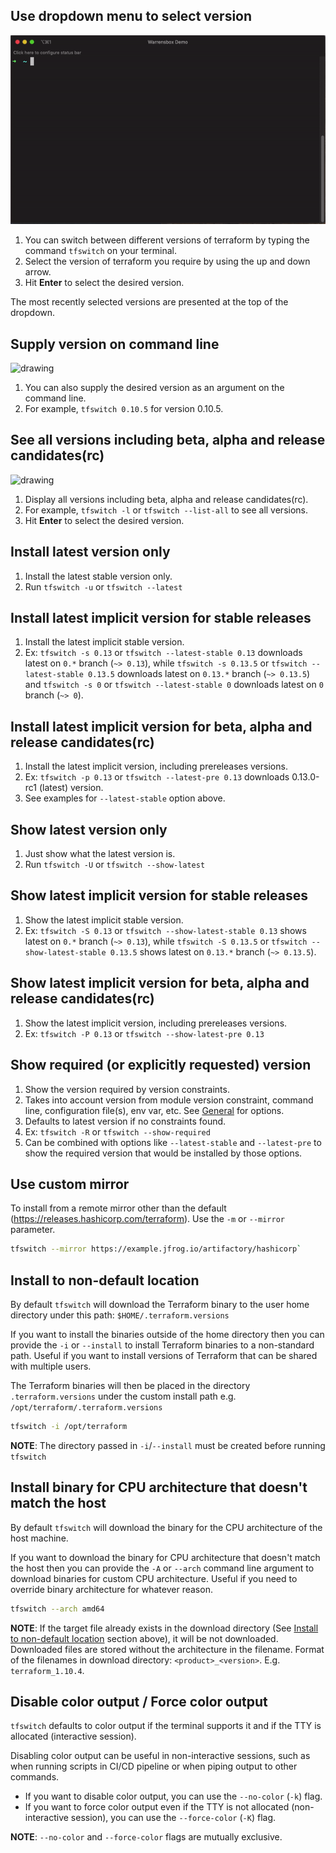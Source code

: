<!-- markdownlint-disable MD041 -->

## Use dropdown menu to select version

![tfswitch](../static/tfswitch.gif "tfswitch")

1. You can switch between different versions of terraform by typing the command
   `tfswitch` on your terminal.
2. Select the version of terraform you require by using the up and down arrow.
3. Hit **Enter** to select the desired version.

The most recently selected versions are presented at the top of the dropdown.

## Supply version on command line

<img src="https://s3.us-east-2.amazonaws.com/kepler-images/warrensbox/tfswitch/tfswitch-v4.gif" alt="drawing" style="width: 600px;"/>

1. You can also supply the desired version as an argument on the command line.
2. For example, `tfswitch 0.10.5` for version 0.10.5.

## See all versions including beta, alpha and release candidates(rc)

<img src="https://s3.us-east-2.amazonaws.com/kepler-images/warrensbox/tfswitch/tfswitch-v5.gif" alt="drawing" style="width: 600px;"/>

1. Display all versions including beta, alpha and release candidates(rc).
2. For example, `tfswitch -l` or `tfswitch --list-all` to see all versions.
3. Hit **Enter** to select the desired version.

## Install latest version only

1. Install the latest stable version only.
2. Run `tfswitch -u` or `tfswitch --latest`

## Install latest implicit version for stable releases

1. Install the latest implicit stable version.
2. Ex: `tfswitch -s 0.13` or `tfswitch --latest-stable 0.13` downloads latest
   on `0.*` branch (`~> 0.13`), while `tfswitch -s 0.13.5` or `tfswitch
--latest-stable 0.13.5` downloads latest on `0.13.*` branch (`~> 0.13.5`) and
   `tfswitch -s 0` or `tfswitch --latest-stable 0` downloads latest on `0` branch
   (`~> 0`).

## Install latest implicit version for beta, alpha and release candidates(rc)

1. Install the latest implicit version, including prereleases versions.
2. Ex: `tfswitch -p 0.13` or `tfswitch --latest-pre 0.13` downloads 0.13.0-rc1
   (latest) version.
3. See examples for `--latest-stable` option above.

## Show latest version only

1. Just show what the latest version is.
2. Run `tfswitch -U` or `tfswitch --show-latest`

## Show latest implicit version for stable releases

1. Show the latest implicit stable version.
2. Ex: `tfswitch -S 0.13` or `tfswitch --show-latest-stable 0.13` shows latest
   on `0.*` branch (`~> 0.13`), while `tfswitch -S 0.13.5` or `tfswitch
--show-latest-stable 0.13.5` shows latest on `0.13.*` branch (`~> 0.13.5`).

## Show latest implicit version for beta, alpha and release candidates(rc)

1. Show the latest implicit version, including prereleases versions.
2. Ex: `tfswitch -P 0.13` or `tfswitch --show-latest-pre 0.13`

## Show required (or explicitly requested) version

1. Show the version required by version constraints.
2. Takes into account version from module version constraint, command line,
   configuration file(s), env var, etc. See [General](general.md) for options.
3. Defaults to latest version if no constraints found.
4. Ex: `tfswitch -R` or `tfswitch --show-required`
5. Can be combined with options like `--latest-stable` and `--latest-pre` to
   show the required version that would be installed by those options.

## Use custom mirror

To install from a remote mirror other than the default
(<https://releases.hashicorp.com/terraform>). Use the `-m` or `--mirror`
parameter.

```bash
tfswitch --mirror https://example.jfrog.io/artifactory/hashicorp`
```

## Install to non-default location

By default `tfswitch` will download the Terraform binary to the user home
directory under this path: `$HOME/.terraform.versions`

If you want to install the binaries outside of the home directory then you can
provide the `-i` or `--install` to install Terraform binaries to a non-standard
path. Useful if you want to install versions of Terraform that can be shared
with multiple users.

The Terraform binaries will then be placed in the directory
`.terraform.versions` under the custom install path e.g.
`/opt/terraform/.terraform.versions`

```bash
tfswitch -i /opt/terraform
```

**NOTE**: The directory passed in `-i`/`--install` must be created before
running `tfswitch`

## Install binary for CPU architecture that doesn't match the host

By default `tfswitch` will download the binary for the CPU architecture of the
host machine.

If you want to download the binary for CPU architecture that doesn't match the
host then you can provide the `-A` or `--arch` command line argument to
download binaries for custom CPU architecture. Useful if you need to override
binary architecture for whatever reason.

```bash
tfswitch --arch amd64
```

**NOTE**: If the target file already exists in the download directory (See
[Install to non-default location](#install-to-non-default-location) section
above), it will be not downloaded. Downloaded files are stored without the
architecture in the filename. Format of the filenames in download directory:
`<product>_<version>`. E.g. `terraform_1.10.4`.

## Disable color output / Force color output

`tfswitch` defaults to color output if the terminal supports it and if the TTY
is allocated (interactive session).

Disabling color output can be useful in non-interactive sessions, such as when
running scripts in CI/CD pipeline or when piping output to other commands.

- If you want to disable color output, you can use the `--no-color` (`-k`) flag.
- If you want to force color output even if the TTY is not allocated
  (non-interactive session), you can use the `--force-color` (`-K`) flag.

**NOTE**: `--no-color` and `--force-color` flags are mutually exclusive.
